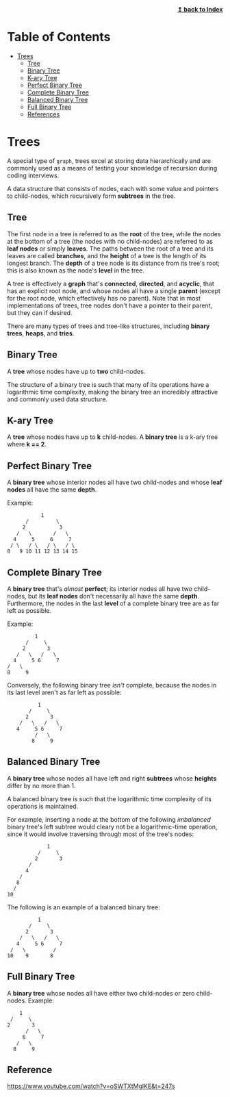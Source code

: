 <div align="right">
    <b><a href="README.md">↥ back to Index</a></b>
</div>

Table of Contents
=================

   * [Trees](#trees)
      * [Tree](#tree)
      * [Binary Tree](#binary-tree)
      * [K-ary Tree](#k-ary-tree)
      * [Perfect Binary Tree](#perfect-binary-tree)
      * [Complete Binary Tree](#complete-binary-tree)
      * [Balanced Binary Tree](#balanced-binary-tree)
      * [Full Binary Tree](#full-binary-tree)
      * [References](#references)

# Trees

A special type of `graph`, trees excel at storing data hierarchically and are commonly used as a means of testing your knowledge of recursion during coding interviews.

A data structure that consists of nodes, each with some value and pointers to child-nodes, which recursively form **subtrees** in the tree.

## Tree

The first node in a tree is referred to as the **root** of the tree, while the nodes at the bottom of a tree (the nodes with no child-nodes) are referred to as **leaf nodes** or simply **leaves**. The paths between the root of a tree and its leaves are called **branches**, and the **height** of a tree is the length of its longest branch. The **depth** of a tree node is its distance from its tree's root; this is also known as the node's **level** in the tree.

A tree is effectively a **graph** that's **connected**, **directed**, and **acyclic**, that has an explicit root node, and whose nodes all have a single **parent** (except for the root node, which effectively has no parent). Note that in most implementations of trees, tree nodes don't have a pointer to their parent, but they can if desired.

There are many types of trees and tree-like structures, including **binary trees**, **heaps**, and **tries**.

## Binary Tree

A **tree** whose nodes have up to **two** child-nodes.

The structure of a binary tree is such that many of its operations have a logarithmic time complexity, making the binary tree an incredibly attractive and commonly used data structure.

## K-ary Tree

A **tree** whose nodes have up to **k** child-nodes. A **binary tree** is a k-ary tree where **k == 2**.

## Perfect Binary Tree

A **binary tree** whose interior nodes all have two child-nodes and whose **leaf nodes** all have the same **depth**.

Example:

```
           1
      /         \
     2           3
   /   \       /   \
  4     5     6     7
 / \   / \   / \   / \
8   9 10 11 12 13 14 15
```

## Complete Binary Tree

A **binary tree** that's _almost_ **perfect**; its interior nodes all have two child-nodes, but its **leaf nodes** don't necessarily all have the same **depth**. Furthermore, the nodes in the last **level** of a complete binary tree are as far left as possible.

Example:

```
         1
      /     \
     2       3
   /   \   /   \
  4     5 6     7
/   \
8     9
```

Conversely, the following binary tree _isn't_ complete, because the nodes in its last level aren't as far left as possible:

```
          1
       /     \
      2       3
    /   \   /   \
   4     5 6     7
         /   \
        8     9
```

## Balanced Binary Tree

A **binary tree** whose nodes all have left and right **subtrees** whose **heights** differ by no more than 1.

A balanced binary tree is such that the logarithmic time complexity of its operations is maintained.

For example, inserting a node at the bottom of the following _imbalanced_ binary tree's left subtree would cleary not be a logarithmic-time operation, since it would involve traversing through most of the tree's nodes:

```
             1
          /     \
         2       3
       /
      4
    /
   8
  /
10
```

The following is an example of a balanced binary tree:

```
          1
       /     \
      2       3
    /   \   /   \
   4     5 6     7
 /   \         /
10    9       8
```

## Full Binary Tree

A **binary tree** whose nodes all have either two child-nodes or zero child-nodes.
Example:

```
    1
 /     \
2       3
      /   \
     6     7
   /   \
  8     9
```

## Reference

https://www.youtube.com/watch?v=oSWTXtMglKE&t=247s